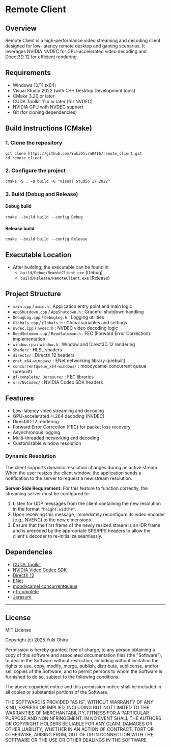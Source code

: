 # Remote Client

## Overview
Remote Client is a high-performance video streaming and decoding client designed for low-latency remote desktop and gaming scenarios. It leverages NVIDIA NVDEC for GPU-accelerated video decoding and Direct3D 12 for efficient rendering.

## Requirements
- Windows 10/11 (x64)
- Visual Studio 2022 (with C++ Desktop Development tools)
- CMake 3.20 or later
- CUDA Toolkit 11.x or later (for NVDEC)
- NVIDIA GPU with NVDEC support
- Git (for cloning dependencies)

## Build Instructions (CMake)

### 1. Clone the repository
```
git clone https://github.com/YukiOhira0416/remote_client.git
cd remote_client
```

### 2. Configure the project
```
cmake -S . -B build -G "Visual Studio 17 2022"
```

### 3. Build (Debug and Release)
#### Debug build
```
cmake --build build --config Debug
```
#### Release build
```
cmake --build build --config Release
```

## Executable Location
- After building, the executable can be found in:
  - `build/Debug/RemoteClient.exe` (Debug)
  - `build/Release/RemoteClient.exe` (Release)

## Project Structure
- `main.cpp` / `main.h` : Application entry point and main logic
- `AppShutdown.cpp` / `AppShutdown.h` : Graceful shutdown handling
- `DebugLog.cpp` / `DebugLog.h` : Logging utilities
- `Globals.cpp` / `Globals.h` : Global variables and settings
- `nvdec.cpp` / `nvdec.h` : NVDEC video decoding logic
- `ReedSolomon.cpp` / `ReedSolomon.h` : FEC (Forward Error Correction) implementation
- `window.cpp` / `window.h` : Window and Direct3D 12 rendering
- `Shader/` : HLSL shaders
- `directx/` : DirectX 12 headers
- `enet_x64-windows/` : ENet networking library (prebuilt)
- `concurrentqueue_x64-windows/` : moodycamel concurrent queue (prebuilt)
- `gf-complete/`, `Jerasure/` : FEC libraries
- `src/NvCodec/` : NVIDIA Codec SDK headers

## Features
- Low-latency video streaming and decoding
- GPU-accelerated H.264 decoding (NVDEC)
- Direct3D 12 rendering
- Forward Error Correction (FEC) for packet loss recovery
- Asynchronous logging
- Multi-threaded networking and decoding
- Customizable window resolution

### Dynamic Resolution
The client supports dynamic resolution changes during an active stream. When the user resizes the client window, the application sends a notification to the server to request a new stream resolution.

**Server-Side Requirement:** For this feature to function correctly, the streaming server must be configured to:
1.  Listen for UDP messages from the client containing the new resolution in the format `"height:width#"`.
2.  Upon receiving this message, immediately reconfigure its video encoder (e.g., NVENC) to the new dimensions.
3.  Ensure that the first frame of the newly resized stream is an IDR frame and is preceded by the appropriate SPS/PPS headers to allow the client's decoder to re-initialize seamlessly.

## Dependencies
- [CUDA Toolkit](https://developer.nvidia.com/cuda-toolkit)
- [NVIDIA Video Codec SDK](https://developer.nvidia.com/nvidia-video-codec-sdk)
- [DirectX 12](https://docs.microsoft.com/en-us/windows/win32/direct3d12/direct3d-12-graphics)
- [ENet](http://enet.bespin.org/)
- [moodycamel concurrentqueue](https://github.com/cameron314/concurrentqueue)
- [gf-complete](https://lab.jerasure.org/jerasure/gf-complete)
- [Jerasure](https://lab.jerasure.org/jerasure/jerasure)

---

## License

MIT License

Copyright (c) 2025 Yuki Ohira

Permission is hereby granted, free of charge, to any person obtaining a copy
of this software and associated documentation files (the "Software"), to deal
in the Software without restriction, including without limitation the rights
to use, copy, modify, merge, publish, distribute, sublicense, and/or sell
copies of the Software, and to permit persons to whom the Software is
furnished to do so, subject to the following conditions:

The above copyright notice and this permission notice shall be included in all
copies or substantial portions of the Software.

THE SOFTWARE IS PROVIDED "AS IS", WITHOUT WARRANTY OF ANY KIND, EXPRESS OR
IMPLIED, INCLUDING BUT NOT LIMITED TO THE WARRANTIES OF MERCHANTABILITY,
FITNESS FOR A PARTICULAR PURPOSE AND NONINFRINGEMENT. IN NO EVENT SHALL THE
AUTHORS OR COPYRIGHT HOLDERS BE LIABLE FOR ANY CLAIM, DAMAGES OR OTHER
LIABILITY, WHETHER IN AN ACTION OF CONTRACT, TORT OR OTHERWISE, ARISING FROM,
OUT OF OR IN CONNECTION WITH THE SOFTWARE OR THE USE OR OTHER DEALINGS IN THE
SOFTWARE.
